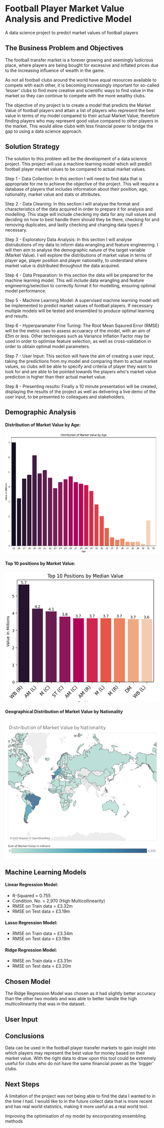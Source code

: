 
# Football Player Market Value Analysis and Predictive Model

A data science project to predict market values of football players


## The Business Problem and Objectives

The football transfer market is a forever growing and seemingly ludicrous place, where players are being bought for excessive and inflated prices due to the increasing influence of wealth in the game. 

As not all football clubs around the world have equal resources available to compete with each other, it is becoming increasingly important for so-called ‘lesser’ clubs to find more creative and scientific ways to find value in the market so they can continue to compete with the more wealthy clubs. 

The objective of my project is to create a model that predicts the Market Value of football players and attain a list of players who represent the best value in terms of my model compared to their actual Market Value, therefore finding players who may represent good value compared to other players in the market. This would allow clubs with less financial power to bridge the gap to using a data science approach.

## Solution Strategy

The solution to this problem will be the development of a data science project. This project will use a machine learning model which will predict football player market values to be compared to actual market values.

Step 1 - Data Collection: In this section I will need to find data that is appropriate for me to achieve the objective of the project. This will require a database of players that includes information about their position, age, nationality, market value and stats or attributes.

Step 2 - Data Cleaning: In this section I will analyse the format and characteristics of the data acquired in order to prepare it for analysis and modelling. This stage will include checking my data for any null values and deciding on how to best handle them should they be there, checking for and removing duplicates, and lastly checking and changing data types if necessary.

Step 3 - Exploratory Data Analysis: In this section I will analyse distrubutions of my data to inform data wrangling and feature engineering. I will then aim to analyse the demographic nature of the target variable (Market Value). I will explore the distributions of market value in terms of player age, player position and player nationality, to understand where market value is distributed throughout the data acquired.

Step 4 - Data Preparation: In this section the data will be prepared for the machine learning model. This will include data wrangling and feature engineering/selection to correctly format it for modelling, ensuring optimal model performance.

Step 5 - Machine Learning Model: A supervised machine learning model will be implemented to predict market values of football players. If necessary multiple models will be tested and ensembled to produce optimal learning and results.

Step 6 - Hyperparamater Fine Tuning: The Root Mean Sqaured Error (RMSE) will be the metric uses to assess accuaracy of the model, with an aim of £5m or less. Other techniques such as Variance Inflation Factor may be used in order to optimise feature selection, as well as cross-validation in order to obtain optimal model parameters.

Step 7 - User Input: This section will have the aim of creating a user input, taking the predictions from my model and comparing them to actual market values, so clubs will be able to specify and criteria of player they want to look for and are able to be pointed towards the players who's market value prediction is higher than their actual market value.

Step 8 - Presenting results: Finally a 10 minute presentation will be created, displaying the results of the project as well as delivering a live demo of the user input, to be presented to colleagues and stakeholders.
## Demographic Analysis

#### Distribution of Market Value by Age:

![Alt text](https://github.com/mattyh1010/Capstone-football-player-market-value-analysis-and-prediction/blob/main/Market%20Value%20by%20Age.png)

#### Top 10 positions by Market Value:

![Alt text](https://github.com/mattyh1010/Capstone-football-player-market-value-analysis-and-prediction/blob/main/Market%20Value%20by%20Position.png)

#### Geographical Distribution of Market Value by Nationality

![Alt text](https://github.com/mattyh1010/Capstone-football-player-market-value-analysis-and-prediction/blob/main/Market%20Value%20by%20Nationality.png)
## Machine Learning Models

#### Linear Regression Model:
- R-Squared = 0.755
- Condition. No. = 2,970 (High Multicollinearity)
- RMSE on Train data = £3.32m
- RMSE on Test data = £3.19m

#### Lasso Regression Model:
- RMSE on Train data = £3.34m
- RMSE on Test data = £3.19m

#### Ridge Regression Model:
- RMSE on Train data = £3.31m
- RMSE on Test data = £3.20m


## Chosen Model

The Ridge Regression Model was chosen as it had slightly better accuracy than the other two models and was able to better handle the high multicollinearity that was in the dataset.
## User Input
## Conclusions

Data can be used in the football player transfer markets to gain insight into which players may represent the best value for money based on their market value. With the right data to draw upon this tool could be extremely useful for clubs who do not have the same financial power as the 'bigger' clubs.
## Next Steps

A limitation of the project was not being able to find the data I wanted to in the time I had. I would like to in the future collect data that is more recent and has real world statistics, making it more useful as a real world tool.

Improving the optimisation of my model by encorporating ensembling methods